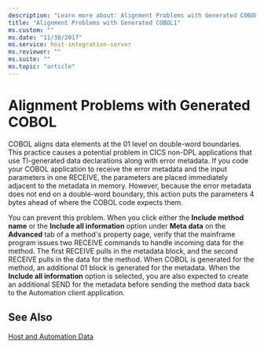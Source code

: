 ```yaml
---
description: "Learn more about: Alignment Problems with Generated COBOL"
title: "Alignment Problems with Generated COBOL1"
ms.custom: ""
ms.date: "11/30/2017"
ms.service: host-integration-server
ms.reviewer: ""
ms.suite: ""
ms.topic: "article"
---
```

# Alignment Problems with Generated COBOL
COBOL aligns data elements at the 01 level on double-word boundaries. This practice causes a potential problem in CICS non-DPL applications that use TI-generated data declarations along with error metadata. If you code your COBOL application to receive the error metadata and the input parameters in one RECEIVE, the parameters are placed immediately adjacent to the metadata in memory. However, because the error metadata does not end on a double-word boundary, this action puts the parameters 4 bytes ahead of where the COBOL code expects them.  
  
 You can prevent this problem. When you click either the **Include method name** or the **Include all information** option under **Meta data** on the **Advanced** tab of a method's property page, verify that the mainframe program issues two RECEIVE commands to handle incoming data for the method. The first RECEIVE pulls in the metadata block, and the second RECEIVE pulls in the data for the method. When COBOL is generated for the method, an additional 01 block is generated for the metadata. When the **Include all information** option is selected, you are also expected to create an additional SEND for the metadata before sending the method data back to the Automation client application.  
  
## See Also  
 [Host and Automation Data](../core/host-and-automation-data1.md)
